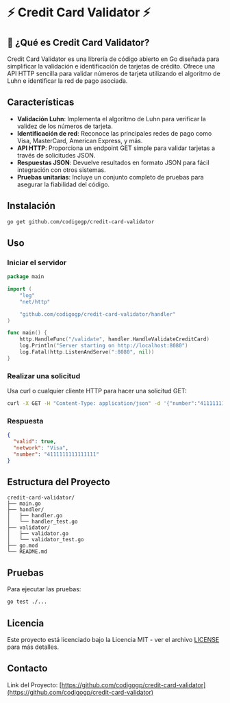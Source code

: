 # ⚡ Credit Card Validator ⚡

## 🤔 ¿Qué es Credit Card Validator?

Credit Card Validator es una librería de código abierto en Go diseñada para simplificar la validación e identificación de tarjetas de crédito. Ofrece una API HTTP sencilla para validar números de tarjeta utilizando el algoritmo de Luhn e identificar la red de pago asociada.

## Características

* **Validación Luhn**: Implementa el algoritmo de Luhn para verificar la validez de los números de tarjeta.
* **Identificación de red**: Reconoce las principales redes de pago como Visa, MasterCard, American Express, y más.
* **API HTTP**: Proporciona un endpoint GET simple para validar tarjetas a través de solicitudes JSON.
* **Respuestas JSON**: Devuelve resultados en formato JSON para fácil integración con otros sistemas.
* **Pruebas unitarias**: Incluye un conjunto completo de pruebas para asegurar la fiabilidad del código.

## Instalación

```bash
go get github.com/codigogp/credit-card-validator
```

## Uso

### Iniciar el servidor

```go
package main

import (
    "log"
    "net/http"

    "github.com/codigogp/credit-card-validator/handler"
)

func main() {
    http.HandleFunc("/validate", handler.HandleValidateCreditCard)
    log.Println("Server starting on http://localhost:8080")
    log.Fatal(http.ListenAndServe(":8080", nil))
}
```

### Realizar una solicitud

Usa curl o cualquier cliente HTTP para hacer una solicitud GET:

```bash
curl -X GET -H "Content-Type: application/json" -d '{"number":"4111111111111111"}' http://localhost:8080/validate
```

### Respuesta

```json
{
  "valid": true,
  "network": "Visa",
  "number": "4111111111111111"
}
```

## Estructura del Proyecto

```
credit-card-validator/
├── main.go
├── handler/
│   ├── handler.go
│   └── handler_test.go
├── validator/
│   ├── validator.go
│   └── validator_test.go
├── go.mod
└── README.md
```

## Pruebas

Para ejecutar las pruebas:

```bash
go test ./...
```

## Licencia

Este proyecto está licenciado bajo la Licencia MIT - ver el archivo [LICENSE](LICENSE) para más detalles.

## Contacto

Link del Proyecto: [https://github.com/codigogp/credit-card-validator](https://github.com/codigogp/credit-card-validator)